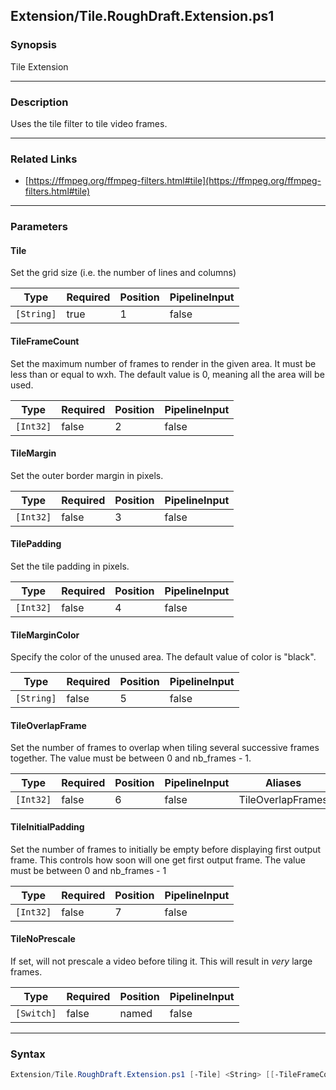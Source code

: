 Extension/Tile.RoughDraft.Extension.ps1
---------------------------------------

### Synopsis
Tile Extension

---

### Description

Uses the tile filter to tile video frames.

---

### Related Links
* [https://ffmpeg.org/ffmpeg-filters.html#tile](https://ffmpeg.org/ffmpeg-filters.html#tile)

---

### Parameters
#### **Tile**
Set the grid size (i.e. the number of lines and columns)

|Type      |Required|Position|PipelineInput|
|----------|--------|--------|-------------|
|`[String]`|true    |1       |false        |

#### **TileFrameCount**
Set the maximum number of frames to render in the given area.
It must be less than or equal to wxh.
The default value is 0, meaning all the area will be used.

|Type     |Required|Position|PipelineInput|
|---------|--------|--------|-------------|
|`[Int32]`|false   |2       |false        |

#### **TileMargin**
Set the outer border margin in pixels.

|Type     |Required|Position|PipelineInput|
|---------|--------|--------|-------------|
|`[Int32]`|false   |3       |false        |

#### **TilePadding**
Set the tile padding in pixels.

|Type     |Required|Position|PipelineInput|
|---------|--------|--------|-------------|
|`[Int32]`|false   |4       |false        |

#### **TileMarginColor**
Specify the color of the unused area. The default value of color is "black".

|Type      |Required|Position|PipelineInput|
|----------|--------|--------|-------------|
|`[String]`|false   |5       |false        |

#### **TileOverlapFrame**
Set the number of frames to overlap when tiling several successive frames together. The value must be between 0 and nb_frames - 1.

|Type     |Required|Position|PipelineInput|Aliases          |
|---------|--------|--------|-------------|-----------------|
|`[Int32]`|false   |6       |false        |TileOverlapFrames|

#### **TileInitialPadding**
Set the number of frames to initially be empty before displaying first output frame.
This controls how soon will one get first output frame. The value must be between 0 and nb_frames - 1

|Type     |Required|Position|PipelineInput|
|---------|--------|--------|-------------|
|`[Int32]`|false   |7       |false        |

#### **TileNoPrescale**
If set, will not prescale a video before tiling it.  This will result in _very_ large frames.

|Type      |Required|Position|PipelineInput|
|----------|--------|--------|-------------|
|`[Switch]`|false   |named   |false        |

---

### Syntax
```PowerShell
Extension/Tile.RoughDraft.Extension.ps1 [-Tile] <String> [[-TileFrameCount] <Int32>] [[-TileMargin] <Int32>] [[-TilePadding] <Int32>] [[-TileMarginColor] <String>] [[-TileOverlapFrame] <Int32>] [[-TileInitialPadding] <Int32>] [-TileNoPrescale] [<CommonParameters>]
```
